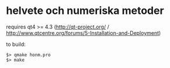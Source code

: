helvete och numeriska metoder
=============================

requires qt4 >= 4.3 (http://qt-project.org/ / http://www.qtcentre.org/forums/5-Installation-and-Deployment)

to build:

    $> qmake honm.pro
    $> make
